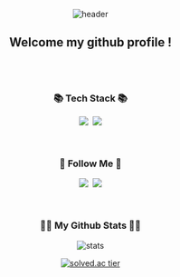 <div align="center">

![header](https://capsule-render.vercel.app/api?type=waving&color=gradient&customColorList=18&height=250&section=header&text=MinSeok%20Koo&fontSize=70&fontAlign=50&fontAlignY=40&animation=fadeIn)

## Welcome my github profile !

</div>

 <br/>
 <br/>
  


<h3 align="center">📚 Tech Stack 📚</h3>
<p align="center">
  <img src="https://img.shields.io/badge/Python-3766AB?style=flat-square&logo=Python&logoColor=white"/></a>&nbsp
  <img src="https://img.shields.io/badge/Mysql-E6B91E?style=flat-square&logo=MySql&logoColor=white"/></a>
</p>

   <br/>

<h3 align="center">🌈 Follow Me 🌈</h3>
<p align="center">
  <a href="https://www.instagram.com/mlnseokk/"><img src="https://img.shields.io/badge/Instagram-E4405F?style=flat-square&logo=Instagram&logoColor=white&link=https://www.instagram.com/hye_inisfree/"/></a>&nbsp
  <a href="mailto:minseok4752@gmail.com"><img src="https://img.shields.io/badge/Gmail-d14836?style=flat-square&logo=Gmail&logoColor=white&link=kimhyein7110@gmail.com"/></a>
</p>

   <br/>

<h3 align="center">👩‍💻 My Github Stats 👩‍💻</h3>
<div align="center">

![stats](https://github-readme-stats-git-masterrstaa-rickstaa.vercel.app/api?username=9minseok&&show_icons=true&theme=calm)

[![solved.ac tier](http://mazassumnida.wtf/api/v2/generate_badge?boj=alstjr4752)](https://solved.ac/alstjr4752)


</div>
